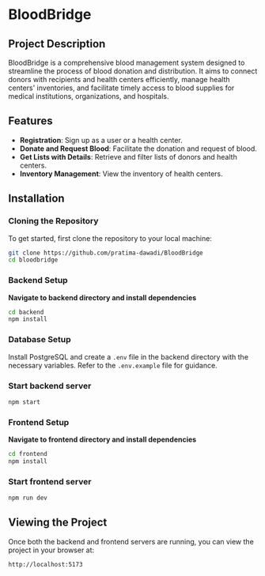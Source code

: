 # BloodBridge

## Project Description

BloodBridge is a comprehensive blood management system designed to streamline the process of blood donation and distribution. It aims to connect donors with recipients and health centers efficiently, manage health centers' inventories, and facilitate timely access to blood supplies for medical institutions, organizations, and hospitals.

## Features

- **Registration**: Sign up as a user or a health center.
- **Donate and Request Blood**: Facilitate the donation and request of blood.
- **Get Lists with Details**: Retrieve and filter lists of donors and health centers.
- **Inventory Management**: View the inventory of health centers.

## Installation

### Cloning the Repository

To get started, first clone the repository to your local machine:

```bash
git clone https://github.com/pratima-dawadi/BloodBridge
cd bloodbridge
```
### Backend Setup

**Navigate to backend directory and install dependencies** 
```bash
cd backend
npm install
```

### Database Setup
Install PostgreSQL and create a `.env` file in the backend directory with the necessary variables. Refer to the `.env.example` file for guidance.

### Start backend server
```bash
npm start
```
### Frontend Setup

**Navigate to frontend directory and install dependencies** 
```bash
cd frontend
npm install
```

### Start frontend server
```bash
npm run dev
```

## Viewing the Project
Once both the backend and frontend servers are running, you can view the project in your browser at:
```bash
http://localhost:5173
```



